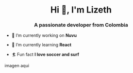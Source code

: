 
<h1 align="center">Hi 👋, I'm Lizeth</h1>
<h3 align="center">A passionate developer from Colombia</h3>
<div>
  
- 🔭 I’m currently working on **Nuvu**

- 🌱 I’m currently learning **React**

- 🏄 Fun fact **I love soccer and surf**
</div>
<div>
 imagen aqui
</div>
